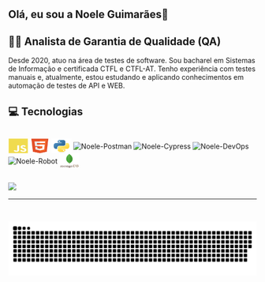 ## Olá, eu sou a Noele Guimarães👋

## 👩‍💻 Analista de Garantia de Qualidade (QA)

Desde 2020, atuo na área de testes de software. Sou bacharel em Sistemas de Informação e certificada CTFL e CTFL-AT. Tenho experiência com testes manuais e, atualmente, estou estudando e aplicando conhecimentos em automação de testes de API e WEB.


## 💻 Tecnologias

<div style="display: inline_block"><br>
  
   <img align="center" alt="Noele-Js" height="30" width="40" src="https://raw.githubusercontent.com/devicons/devicon/master/icons/javascript/javascript-plain.svg">
   <img align="center" alt="Noele-HTML" height="30" width="40" src="https://raw.githubusercontent.com/devicons/devicon/master/icons/html5/html5-original.svg">
   <img align="center" alt="Noele-Python" height="30" width="40" src="https://raw.githubusercontent.com/devicons/devicon/master/icons/python/python-original.svg">
   <img align="center" alt="Noele-Postman" height="30" width="40" src="https://cdn.worldvectorlogo.com/logos/postman.svg">
   <img align="center" alt="Noele-Cypress" height="30" width="40" src="https://cdn.icon-icons.com/icons2/2107/PNG/512/file_type_cypress_icon_130654.png">
   <img align="center" alt="Noele-DevOps" height="30" width="40" src="https://www.svgrepo.com/show/448271/azure-devops.svg">
   <img align="center" alt="Noele-Robot" height="30" width="40" src="https://upload.wikimedia.org/wikipedia/commons/e/e4/Robot-framework-logo.png">
   <img align="center" alt="Noele-Mongo" height="30" width="40" src="https://raw.githubusercontent.com/devicons/devicon/master/icons/mongodb/mongodb-original-wordmark.svg">
   
          
          
          
</div>
  
  ##
 
<div> 
 <a href="[https.linkedin.com/in/noeleguimaraes/]"(https://www.linkedin.com/in/noeleguimaraes/)" target="_blank"><img src="https://img.shields.io/badge/-LinkedIn-%230077B5?style=for-the-badge&logo=linkedin&logoColor=white" target="_blank"></a> 

</div>

<hr>

 <br>

   ![Snake animation](https://github.com/noeleguimaraes/noeleguimaraes/blob/main/github-contribution-grid-snake.svg)
   
</div>


<!--
**noeleguimaraes/noeleguimaraes** is a ✨ _special_ ✨ repository because its `README.md` (this file) appears on your GitHub profile.

Here are some ideas to get you started:



